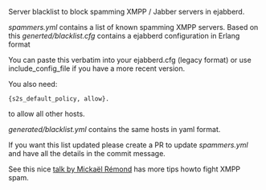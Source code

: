 Server blacklist to block spamming XMPP / Jabber servers in ejabberd.

*spammers.yml* contains a list of known spamming XMPP servers. Based
on this *generted/blacklist.cfg* contains a ejabberd configuration in Erlang format

You can paste this verbatim into your ejabberd.cfg (legacy format) or use
include_config_file if you have a more recent version.

You also need:

    {s2s_default_policy, allow}.

to allow all other hosts.

*generated/blacklist.yml* contains the same hosts in yaml format.

If you want this list updated please create a PR to update *spammers.yml* and
have all the details in the commit message.

See this nice [talk by Mickaël Rémond][0] has more tips howto fight XMPP spam.

[0]: https://blog.process-one.net/wp-content/uploads/2016/07/Fighting-XMPP-messaging-spam-thanks-to-ejabberd-API.pdf
